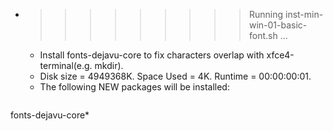 * >>>>>>>>> Running inst-min-win-01-basic-font.sh ...
  * Install fonts-dejavu-core to fix characters overlap with xfce4-terminal(e.g. mkdir).
  * Disk size = 4949368K. Space Used = 4K. Runtime = 00:00:00:01.
  * The following NEW packages will be installed:
  ```bash
fonts-dejavu-core*
  ```
